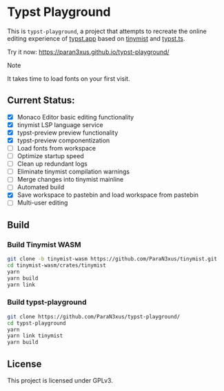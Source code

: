 # Typst Playground

This is `typst-playground`, a project that attempts to recreate the online editing experience of [typst.app]("https://typst.app/") based on [tinymist]("https://github.com/myriad-dreamin/tinymist") and [typst.ts]("https://github.com/Myriad-Dreamin/typst.ts").

Try it now: https://paran3xus.github.io/typst-playground/

> [!NOTE]
> It takes time to load fonts on your first visit.

## Current Status:
- [x] Monaco Editor basic editing functionality
- [x] tinymist LSP language service
- [x] typst-preview preview functionality
- [x] typst-preview componentization
- [ ] Load fonts from workspace
- [ ] Optimize startup speed
- [ ] Clean up redundant logs
- [ ] Eliminate tinymist compilation warnings
- [ ] Merge changes into tinymist mainline
- [ ] Automated build
- [x] Save workspace to pastebin and load workspace from pastebin
- [ ] Multi-user editing

## Build
### Build Tinymist WASM
```sh
git clone -b tinymist-wasm https://github.com/ParaN3xus/tinymist.git
cd tinymist-wasm/crates/tinymist
yarn
yarn build
yarn link
```

### Build typst-playground
```sh
git clone https://github.com/ParaN3xus/typst-playground/
cd typst-playground
yarn
yarn link tinymist
yarn build
```
## License

This project is licensed under GPLv3.
